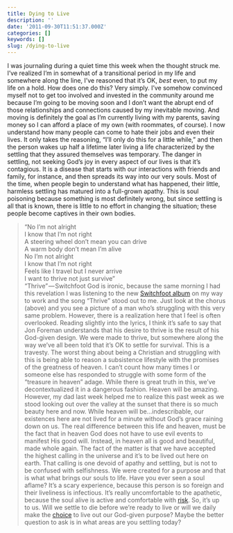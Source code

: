 ```yaml
---
title: Dying to Live
description: ''
date: '2011-09-30T11:51:37.000Z'
categories: []
keywords: []
slug: /dying-to-live
---
```

I was journaling during a quiet time this week when the thought struck me. I’ve realized I’m in somewhat of a transitional period in my life and somewhere along the line, I’ve reasoned that it’s OK, _best_ even, to put my life on a hold. How does one do this? Very simply. I’ve somehow convinced myself not to get too involved and invested in the community around me because I’m going to be moving soon and I don’t want the abrupt end of those relationships and connections caused by my inevitable moving. And moving is definitely the goal as I’m currently living with my parents, saving money so I can afford a place of my own (with roommates, of course).
I now understand how many people can come to hate their jobs and even their lives. It only takes the reasoning, “I’ll only do this for a little while,” and then the person wakes up half a lifetime later living a life characterized by the settling that they assured themselves was temporary. The danger in settling, not seeking God’s joy in every aspect of our lives is that it’s contagious. It is a disease that starts with our interactions with friends and family, for instance, and then spreads its way into our very souls. Most of the time, when people begin to understand what has happened, their little, harmless settling has matured into a full-grown apathy. This is soul poisoning because something is most definitely wrong, but since settling is all that is known, there is little to no effort in changing the situation; these people become captives in their own bodies.
> “No I’m not alright  
> I know that I’m not right  
> A steering wheel don’t mean you can drive  
> A warm body don’t mean I’m alive  
> No I’m not alright  
> I know that I’m not right  
> Feels like I travel but I never arrive  
> I want to thrive not just survive”  
> “Thrive” — Switchfoot
God is ironic, because the same morning I had this revelation I was listening to the new [Switchfoot album](http://www.switchfoot.com/switchfoot/c/index-b) on my way to work and the song “Thrive” stood out to me. Just look at the chorus (above) and you see a picture of a man who’s struggling with this very same problem. However, there is a realization here that I feel is often overlooked. Reading slightly into the lyrics, I think it’s safe to say that Jon Foreman understands that his desire to thrive is the result of his God-given design. We were made to thrive, but somewhere along the way we’ve all been told that it’s OK to settle for survival. This is a travesty.
The worst thing about being a Christian and struggling with this is being able to reason a subsistence lifestyle with the promises of the greatness of heaven. I can’t count how many times I or someone else has responded to struggle with some form of the “treasure in heaven” adage. While there is great truth in this, we’ve decontextualized it in a dangerous fashion. Heaven will be amazing. However, my dad last week helped me to realize this past week as we stood looking out over the valley at the sunset that there is so much beauty here and now. While heaven will be…indescribable, our existences here are not lived for a minute without God’s grace raining down on us. The real difference between this life and heaven, must be the fact that in heaven God does not have to use evil events to manifest His good will. Instead, in heaven all is good and beautiful, made whole again.
The fact of the matter is that we have accepted the highest calling in the universe and it’s to be lived out here on earth. That calling is one devoid of apathy and settling, but is not to be confused with selfishness. We were created for a purpose and that is what what brings our souls to life. Have you ever seen a soul aflame? It’s a scary experience, because this person is so foreign and their liveliness is infectious. It’s really uncomfortable to the apathetic, because the soul alive is active and comfortable with [risk](http://104.193.143.57/~waywar13/ce/2011/09/23/risky-business/). So, it’s up to us. Will we settle to die before we’re ready to live or will we daily make the [choice](http://104.193.143.57/~waywar13/ce/2011/09/26/the-choice/%20‎) to live out our God-given purpose? Maybe the better question to ask is in what areas are you settling today?

